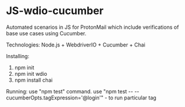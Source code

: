 # JS-wdio-cucumber

Automated scenarios in JS for ProtonMail which include verifications of base use cases using Cucumber.

Technologies: Node.js + WebdriverIO + Cucumber + Chai

Installing:
1. npm init
2. npm init wdio
3. npm install chai

Running:
use "npm test" command.
use "npm test -- --cucumberOpts.tagExpression='@login'" - to run particular tag
